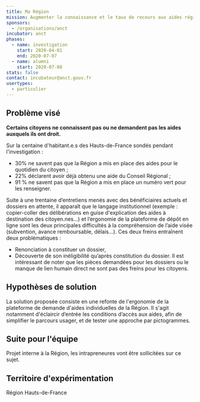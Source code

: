 ```yaml
---
title: Ma Région
mission: Augmenter la connaissance et le taux de recours aux aides régionales
sponsors:
  - /organisations/anct
incubator: anct
phases:
  - name: investigation
    start: 2020-04-01
    end: 2020-07-07
  - name: alumni
    start: 2020-07-08
stats: false
contact: incubateur@anct.gouv.fr
usertypes:
  - particulier
---
```

## Problème visé

**Certains citoyens ne connaissent pas ou ne demandent pas les aides auxquels ils ont droit.**

Sur la centaine d'habitant.e.s des Hauts-de-France sondés pendant l'investigation :
- 30% ne savent pas que la Région a mis en place des aides pour le quotidien du citoyen ;
- 22% déclarent avoir déjà obtenu une aide du Conseil Régional ;
- 91 % ne savent pas que la Région a mis en place un numéro vert pour les renseigner.

Suite à une trentaine d’entretiens menés avec des bénéficiaires actuels et dossiers en
attente, il apparaît que le langage institutionnel (exemple : copier-coller des
délibérations en guise d'explication des aides à destination des citoyen.nes...) et l’ergonomie de la plateforme de dépôt en ligne sont
les deux principales difficultés à la compréhension de l’aide visée (subvention, avance remboursable, délais...). Ces deux freins
entraînent deux problématiques :
- Renonciation à constituer un dossier,
- Découverte de son inéligibilité qu’après constitution du dossier.
Il est intéressant de noter que les pièces demandées pour les dossiers ou le manque de lien humain
direct ne sont pas des freins pour les citoyens.

## Hypothèses de solution
La solution proposée consiste en une refonte de l'ergonomie de la plateforme de demande d'aides individuelles de la Région. Il s'agit notamment
d'éclaircir d’entrée les conditions d’accès aux aides, afin de simplifier le parcours usager, et de tester une approche par pictogrammes.

## Suite pour l'équipe
Projet interne à la Région, les intrapreneures vont être sollicitées sur ce sujet.

## Territoire d'expérimentation
Région Hauts-de-France
